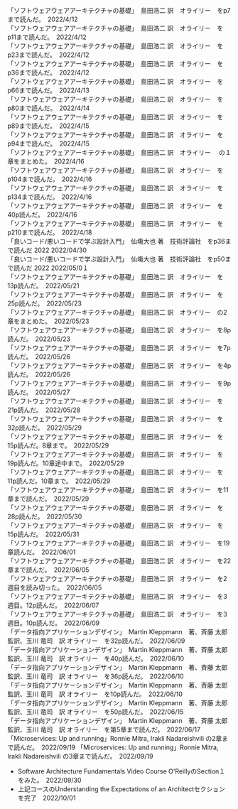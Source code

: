 「ソフトウェアウェアアーキテクチャの基礎」　島田浩二 訳　オライリー　をp7まで読んだ。　2022/4/12  
「ソフトウェアウェアアーキテクチャの基礎」　島田浩二 訳　オライリー　をp11まで読んだ。　2022/4/12  
「ソフトウェアウェアアーキテクチャの基礎」　島田浩二 訳　オライリー　をp23まで読んだ。　2022/4/12  
「ソフトウェアウェアアーキテクチャの基礎」　島田浩二 訳　オライリー　をp36まで読んだ。　2022/4/12  
「ソフトウェアウェアアーキテクチャの基礎」　島田浩二 訳　オライリー　をp66まで読んだ。　2022/4/13  
「ソフトウェアウェアアーキテクチャの基礎」　島田浩二 訳　オライリー　をp80まで読んだ。　2022/4/14  
「ソフトウェアウェアアーキテクチャの基礎」　島田浩二 訳　オライリー　をp89まで読んだ。　2022/4/15  
「ソフトウェアウェアアーキテクチャの基礎」　島田浩二 訳　オライリー　をp94まで読んだ。　2022/4/15  
「ソフトウェアウェアアーキテクチャの基礎」　島田浩二 訳　オライリー　 の１章をまとめた。　2022/4/16  
「ソフトウェアウェアアーキテクチャの基礎」　島田浩二 訳　オライリー　をp104まで読んだ。　2022/4/16  
「ソフトウェアウェアアーキテクチャの基礎」　島田浩二 訳　オライリー　をp134まで読んだ。　2022/4/16   
「ソフトウェアウェアアーキテクチャの基礎」　島田浩二 訳　オライリー　を40p読んだ。　2022/4/16  
「ソフトウェアウェアアーキテクチャの基礎」　島田浩二 訳　オライリー　をp210まで読んだ。　2022/4/18  
「良いコード/悪いコードで学ぶ設計入門」　仙塲大也 著　技術評論社　をp36まで読んだ 2022 2022/04/30  
「良いコード/悪いコードで学ぶ設計入門」　仙塲大也 著　技術評論社　をp50まで読んだ 2022 2022/05/0１  
「ソフトウェアウェアアーキテクチャの基礎」　島田浩二 訳　オライリー　を13p読んだ。　2022/05/21  
「ソフトウェアウェアアーキテクチャの基礎」　島田浩二 訳　オライリー　を25p読んだ。　2022/05/23  
「ソフトウェアウェアアーキテクチャの基礎」　島田浩二 訳　オライリー　の2章をまとめた。　2022/05/23  
「ソフトウェアウェアアーキテクチャの基礎」　島田浩二 訳　オライリー　を8p読んだ。　2022/05/23  
「ソフトウェアウェアアーキテクチャの基礎」　島田浩二 訳　オライリー　を7p読んだ。　2022/05/26  
「ソフトウェアウェアアーキテクチャの基礎」　島田浩二 訳　オライリー　を4p読んだ。　2022/05/26  
「ソフトウェアウェアアーキテクチャの基礎」　島田浩二 訳　オライリー　を9p読んだ。　2022/05/27  
「ソフトウェアウェアアーキテクチャの基礎」　島田浩二 訳　オライリー　を21p読んだ。　2022/05/28  
「ソフトウェアウェアアーキテクチャの基礎」　島田浩二 訳　オライリー　を32p読んだ。　2022/05/29  
「ソフトウェアウェアアーキテクチャの基礎」　島田浩二 訳　オライリー　を15p読んだ。8章まで。　2022/05/29  
「ソフトウェアウェアアーキテクチャの基礎」　島田浩二 訳　オライリー　を19p読んだ。10章途中まで。　2022/05/29  
「ソフトウェアウェアアーキテクチャの基礎」　島田浩二 訳　オライリー　を11p読んだ。10章まで。　2022/05/29  
「ソフトウェアウェアアーキテクチャの基礎」　島田浩二 訳　オライリー　を11章まで読んだ。　2022/05/29  
「ソフトウェアウェアアーキテクチャの基礎」　島田浩二 訳　オライリー　を28p読んだ。　2022/05/30  
「ソフトウェアウェアアーキテクチャの基礎」　島田浩二 訳　オライリー　を15p読んだ。　2022/05/31  
「ソフトウェアウェアアーキテクチャの基礎」　島田浩二 訳　オライリー　を19章読んだ。　2022/06/01  
「ソフトウェアウェアアーキテクチャの基礎」　島田浩二 訳　オライリー　を22章まで読んだ。　2022/06/05  
「ソフトウェアウェアアーキテクチャの基礎」　島田浩二 訳　オライリー　を2週目を読み切った。　2022/06/05  
「ソフトウェアウェアアーキテクチャの基礎」　島田浩二 訳　オライリー　を3週目。12p読んだ。　2022/06/07  
「ソフトウェアウェアアーキテクチャの基礎」　島田浩二 訳　オライリー　を3週目。10p読んだ。　2022/06/09  
「データ指向アプリケーションデザイン」　Martin Kleppmann　著、斉藤 太郎　監訳、玉川 竜司　訳 オライリー　を32p読んだ。　2022/06/09  
「データ指向アプリケーションデザイン」　Martin Kleppmann　著、斉藤 太郎　監訳、玉川 竜司　訳 オライリー　を40p読んだ。　2022/06/10  
「データ指向アプリケーションデザイン」　Martin Kleppmann　著、斉藤 太郎　監訳、玉川 竜司　訳 オライリー　を36p読んだ。　2022/06/10  
「データ指向アプリケーションデザイン」　Martin Kleppmann　著、斉藤 太郎　監訳、玉川 竜司　訳 オライリー　を10p読んだ。　2022/06/10  
「データ指向アプリケーションデザイン」　Martin Kleppmann　著、斉藤 太郎　監訳、玉川 竜司　訳 オライリー　を50p読んだ。　2022/06/15  
「データ指向アプリケーションデザイン」　Martin Kleppmann　著、斉藤 太郎　監訳、玉川 竜司　訳 オライリー　を第5章まで読んだ。　2022/06/17  
「Microservices: Up and running」Ronnie Mitra, Irakli Nadareishvili の2章まで読んだ。　2022/09/19
「Microservices: Up and running」Ronnie Mitra, Irakli Nadareishvili の3章まで読んだ。　2022/09/19
- Software Architecture Fundamentals Video Course O'ReillyのSection１をみた。　2022/09/30
- 上記コースのUnderstanding the Expectations of an Architectセクションを完了　2022/10/01



